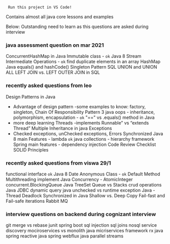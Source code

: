 ` Run this project in VS Code!`

Contains almost all java core lessons and examples

Below: Outstanding need to learn as this questions are asked during interview

### java assessment question on mar 2021

ConcurrentHashMap in Java
Immutable class - `ok`
Java 8 Stream Intermediate Operations - `ok`
find duplicate elements in an array
HashMap
Java equals() and hashCode()
Singleton Pattern
SQL UNION and UNION ALL
LEFT JOIN vs. LEFT OUTER JOIN in SQL

### recently asked questions from leo

Design Patterns in Java

- Advantage of design pattern
  -some examples to know: factory, singleton, Chain Of Responsibility Pattern
  3 java oops - inheritance, polymorphism, encapsulation - `ok`
  "==" vs .equals() method in Java
- more deep learning
  Threads
  -implements Runnable” vs “extends Thread”
  Multiple Inheritance in java
  Exceptions
- Checked exceptions, unChecked exceptions, Errors
  Synchronized
  Java 8 main Features - lambda `ok`
  java collections - hierarchy framework
  Spring main features - dependency injection
  Code Review Checklist
  SOLID Principles

### recently asked questions from viswa 29/1

functional interface `ok`
Java 8 Date
Anonymous Class - `ok`
Default Method
Multithreading implement
Java Concurrency - AtomicInteger
concurrent.BlockingQueue
Java TreeSet
Queue vs Stacks
crud operations
Java JDBC dynamic query
java unchecked vs runtime exception
Java - Thread Deadlock
Synchronized in Java
Shallow vs. Deep Copy
Fail-fast and Fail-safe iterations
Rabbit MQ

### interview questions on backend during cognizant interview

git merge vs rebase
junit spring boot
sql injection
sql joins
nosql
service discovery
mociroservices vs monolith
java micriservices framework
rx java
spring reactive
java spring webflux
java parallel streams
